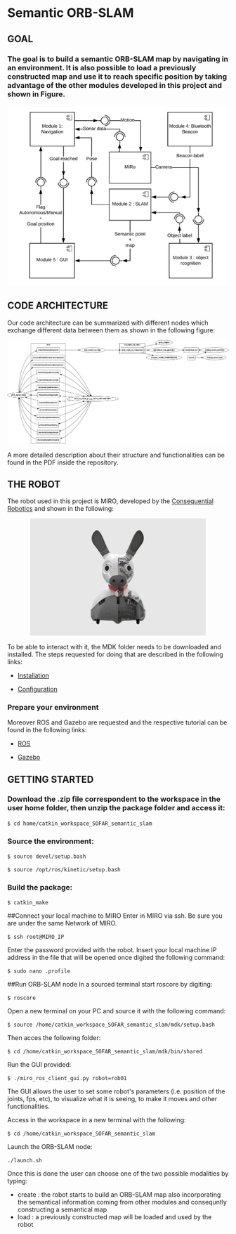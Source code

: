 # Semantic ORB-SLAM

## GOAL
### The goal is to build a semantic ORB-SLAM map by navigating in an environment. It is also possible to load a previously constructed map and use it to reach specific position by taking advantage of the other modules developed in this project and shown in Figure.

<p align="center">
 <img src="Images/overall.png"/>
</p>

## CODE ARCHITECTURE
Our code architecture can be summarized with different nodes which exchange different data between them as shown in the following figure:

<p align="center">
 <img src="Images/rosgraph.png"/>
</p>

A more detailed description about their structure and functionalities can be found in the PDF inside the repository.

## THE ROBOT
The robot used in this project is MIRO, developed by the [Consequential Robotics](http://consequentialrobotics.com/) and shown in the following:

<p align="center">
 <img src="Images/Miro.jpg" width="400"/>
</p>

To be able to interact with it, the MDK folder needs to be downloaded and installed. The steps requested for doing that are described in the following links:
 - [Installation](http://labs.consequentialrobotics.com/miro-e/docs/index.php?page=Developer_Install_Steps_Install_MDK)

 - [Configuration](http://labs.consequentialrobotics.com/miro-e/docs/index.php?page=Developer_Install_Steps_Configure_MDK_Configure_Network)

### Prepare your environment
Moreover ROS and Gazebo are requested and the respective tutorial can be found in the following links:

 - [ROS](http://labs.consequentialrobotics.com/miro-e/docs/index.php?page=Developer_Install_Steps_Install_ROS)

 - [Gazebo](http://labs.consequentialrobotics.com/miro-e/docs/index.php?page=Developer_Install_Steps_Install_Gazebo)

## GETTING STARTED
### Download the .zip file correspondent to the workspace in the user home folder, then unzip the package folder and access it:
```
$ cd home/catkin_workspace_SOFAR_semantic_slam
```

### Source the environment:
```
$ source devel/setup.bash
```

```
$ source /opt/ros/kinetic/setup.bash
```

### Build the package:
```
$ catkin_make
```

##Connect your local machine to MIRO
Enter in MIRO via ssh.
Be sure you are under the same Network of MIRO.
```
$ ssh root@MIRO_IP
```

Enter the password provided with the robot.
Insert your local machine IP address in the file that will be opened once digited the following command:
```
$ sudo nano .profile
```

##Run ORB-SLAM node
In a sourced terminal start roscore by digiting:
```
$ roscore
```

Open a new terminal on your PC and source it with the following command:
```
$ source /home/catkin_workspace_SOFAR_semantic_slam/mdk/setup.bash
```

Then acces the following folder:
```
$ cd /home/catkin_workspace_SOFAR_semantic_slam/mdk/bin/shared
```

Run the GUI provided:
```
$ ./miro_ros_client_gui.py robot=rob01
```

The GUI allows the user to set some robot's parameters (i.e. position of the joints, fps, etc), to visualize what it is seeing, to make it moves and other functionalities.

Access in the workspace in a new terminal with the following:
```
$ cd /home/catkin_workspace_SOFAR_semantic_slam
```

Launch the ORB-SLAM node:
```
./launch.sh
```

Once this is done the user can choose one of the two possible modalities by typing:
 - create : the robot starts to build an ORB-SLAM map also incorporating the semantical information coming from other modules and consequntly constructing a semantical map
 - load : a previously constructed map will be loaded and used by the robot
